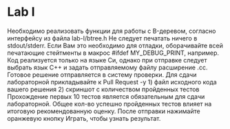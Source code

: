 # Lab I

Необходимо реализовать функции для работы с B-деревом, согласно интерфейсу из файла lab-I/btree.h
Не следует печатать ничего в stdout/stderr. Если Вам это необходимо для отладки, оборачивайте всей печатающие стейтменты в макрос #ifdef MY_DEBUG_PRINT, например.
Код реализуется только на языке Си, однако при отправке следует выбрать язык С++ и задать отправляемому файлу расширение .cc.
Готовое решение отправляется в систему проверки.
Для сдачи лабораторной прикладывайте к Pull Request -у 1) файл исходного кода вашего решения 2) скриншот с количеством пройденных тестов
Прохождение первых 10 тестов является обязательным для сдачи лабораторной.
Общее кол-во успешно пройденных тестов влияет на итоговую рекомендованную оценку.
После отправки нажимайте оранжевую кнопку Играть, чтобы узнать результат.

